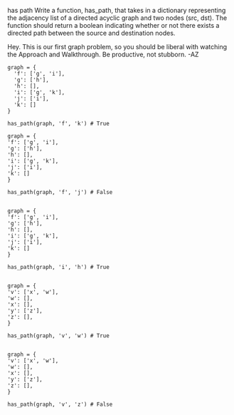 has path
Write a function, has_path, that takes in a dictionary representing the adjacency list of a directed acyclic graph and two nodes (src, dst). The function should return a boolean indicating whether or not there exists a directed path between the source and destination nodes.

Hey. This is our first graph problem, so you should be liberal with watching the Approach and Walkthrough. Be productive, not stubborn. -AZ

```
graph = {
  'f': ['g', 'i'],
  'g': ['h'],
  'h': [],
  'i': ['g', 'k'],
  'j': ['i'],
  'k': []
}

has_path(graph, 'f', 'k') # True

```

```
graph = {
'f': ['g', 'i'],
'g': ['h'],
'h': [],
'i': ['g', 'k'],
'j': ['i'],
'k': []
}

has_path(graph, 'f', 'j') # False

```

```

graph = {
'f': ['g', 'i'],
'g': ['h'],
'h': [],
'i': ['g', 'k'],
'j': ['i'],
'k': []
}

has_path(graph, 'i', 'h') # True

```

```

graph = {
'v': ['x', 'w'],
'w': [],
'x': [],
'y': ['z'],
'z': [],
}

has_path(graph, 'v', 'w') # True

```

```

graph = {
'v': ['x', 'w'],
'w': [],
'x': [],
'y': ['z'],
'z': [],
}

has_path(graph, 'v', 'z') # False

```

```

```
